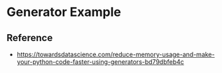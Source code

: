 # Generator Example
## Reference
- https://towardsdatascience.com/reduce-memory-usage-and-make-your-python-code-faster-using-generators-bd79dbfeb4c

